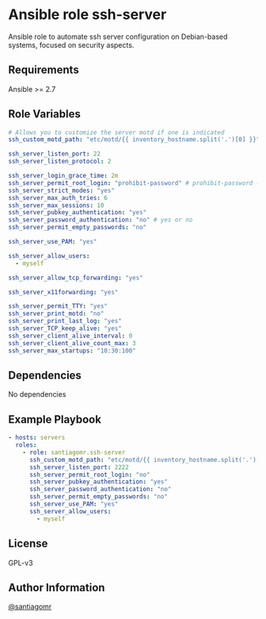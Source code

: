Ansible role ssh-server
=========

Ansible role to automate ssh server configuration on Debian-based systems, focused on security aspects.

Requirements
------------

Ansible >= 2.7

Role Variables
--------------

```yaml
# Allows you to customize the server motd if one is indicated
ssh_custom_motd_path: "etc/motd/{{ inventory_hostname.split('.')[0] }}"

ssh_server_listen_port: 22
ssh_server_listen_protocol: 2

ssh_server_login_grace_time: 2m
ssh_server_permit_root_login: "prohibit-password" # prohibit-password - yes - no
ssh_server_strict_modes: "yes"
ssh_server_max_auth_tries: 6
ssh_server_max_sessions: 10
ssh_server_pubkey_authentication: "yes"
ssh_server_password_authentication: "no" # yes or no
ssh_server_permit_empty_passwords: "no"

ssh_server_use_PAM: "yes"

ssh_server_allow_users:
  - myself

ssh_server_allow_tcp_forwarding: "yes"

ssh_server_x11forwarding: "yes"

ssh_server_permit_TTY: "yes"
ssh_server_print_motd: "no"
ssh_server_print_last_log: "yes"
ssh_server_TCP_keep_alive: "yes"
ssh_server_client_alive_interval: 0
ssh_server_client_alive_count_max: 3
ssh_server_max_startups: "10:30:100"
```

Dependencies
------------

No dependencies

Example Playbook
----------------

```yaml
- hosts: servers
  roles:
    - role: santiagomr.ssh-server
      ssh_custom_motd_path: "etc/motd/{{ inventory_hostname.split('.')[0] }}"
      ssh_server_listen_port: 2222
      ssh_server_permit_root_login: "no"
      ssh_server_pubkey_authentication: "yes"
      ssh_server_password_authentication: "no"
      ssh_server_permit_empty_passwords: "no"
      ssh_server_use_PAM: "yes"
      ssh_server_allow_users:
        - myself
```


License
-------

GPL-v3

Author Information
------------------

[@santiagomr](https://github.com/santiagomr)